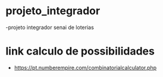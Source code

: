 # projeto_integrador
-projeto integrador senai de loterias

# link calculo de possibilidades
- https://pt.numberempire.com/combinatorialcalculator.php
